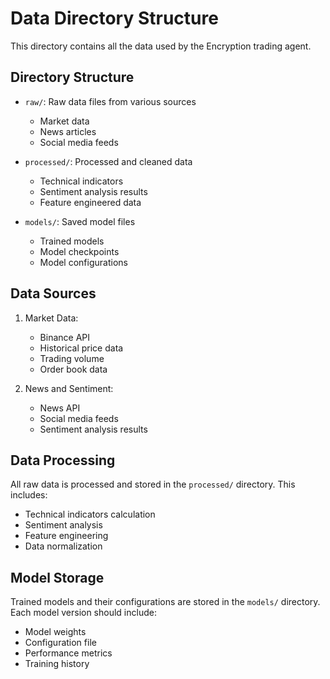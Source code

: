 # Data Directory Structure

This directory contains all the data used by the Encryption trading agent.

## Directory Structure

- `raw/`: Raw data files from various sources
  - Market data
  - News articles
  - Social media feeds
  
- `processed/`: Processed and cleaned data
  - Technical indicators
  - Sentiment analysis results
  - Feature engineered data
  
- `models/`: Saved model files
  - Trained models
  - Model checkpoints
  - Model configurations

## Data Sources

1. Market Data:
   - Binance API
   - Historical price data
   - Trading volume
   - Order book data

2. News and Sentiment:
   - News API
   - Social media feeds
   - Sentiment analysis results

## Data Processing

All raw data is processed and stored in the `processed/` directory. This includes:
- Technical indicators calculation
- Sentiment analysis
- Feature engineering
- Data normalization

## Model Storage

Trained models and their configurations are stored in the `models/` directory.
Each model version should include:
- Model weights
- Configuration file
- Performance metrics
- Training history 